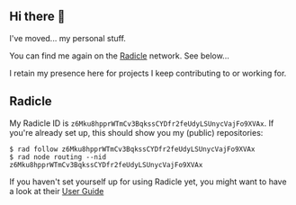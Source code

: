 ## Hi there 👋

I've moved...  my personal stuff.

You can find me again on the [Radicle](https://radicle.xyz) network.  See below...

I retain my presence here for projects I keep contributing to or working for.

## Radicle

My Radicle ID is `z6Mku8hpprWTmCv3BqkssCYDfr2feUdyLSUnycVajFo9XVAx`.  If you're already set up, this should show you my (public) repositories:

``` console
$ rad follow z6Mku8hpprWTmCv3BqkssCYDfr2feUdyLSUnycVajFo9XVAx
$ rad node routing --nid z6Mku8hpprWTmCv3BqkssCYDfr2feUdyLSUnycVajFo9XVAx
```

If you haven't set yourself up for using Radicle yet, you might want to have a look at their [User Guide](https://radicle.xyz/guides/user)
